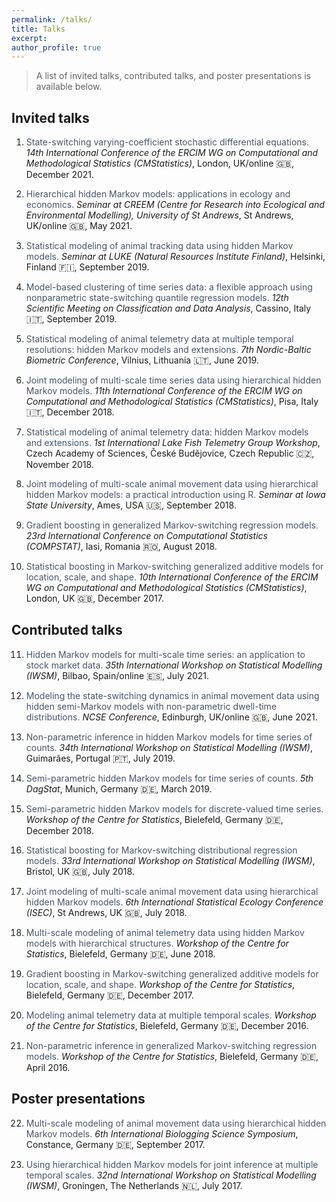 ```yaml
---
permalink: /talks/
title: Talks
excerpt:
author_profile: true
---
```


> A list of invited talks, contributed talks, and poster presentations is available below.

Invited talks
----

1. <span style="color: #44546a;"> State-switching varying-coefficient stochastic differential equations. </span>
*14th International Conference of the ERCIM WG on Computational and Methodological Statistics (CMStatistics)*, London, UK/online 🇬🇧, December 2021.

2. <span style="color: #44546a;"> Hierarchical hidden Markov models: applications in ecology and economics. </span>
*Seminar at CREEM (Centre for Research into Ecological and Environmental Modelling), University of St Andrews*, St Andrews, UK/online 🇬🇧, May 2021.

3. <span style="color: #44546a;"> Statistical modeling of animal tracking data using hidden Markov models. </span>
*Seminar at LUKE (Natural Resources Institute Finland)*, Helsinki, Finland 🇫🇮, September 2019.

4. <span style="color: #44546a;"> Model-based clustering of time series data: a flexible approach using nonparametric state-switching quantile regression models. </span>
*12th Scientific Meeting on Classification and Data Analysis*, Cassino, Italy 🇮🇹, September 2019.

5. <span style="color: #44546a;"> Statistical modeling of animal telemetry data at multiple temporal resolutions: hidden Markov models and extensions. </span>
*7th Nordic-Baltic Biometric Conference*, Vilnius, Lithuania 🇱🇹, June 2019.

6. <span style="color: #44546a;"> Joint modeling of multi-scale time series data using hierarchical hidden Markov models. </span>
*11th International Conference of the ERCIM WG on Computational and Methodological Statistics (CMStatistics)*, Pisa, Italy 🇮🇹, December 2018.

7. <span style="color: #44546a;"> Statistical modeling of animal telemetry data: hidden Markov models and extensions. </span>
*1st International Lake Fish Telemetry Group Workshop*, Czech Academy of Sciences, České Budějovice, Czech Republic 🇨🇿, November 2018.

8. <span style="color: #44546a;"> Joint modeling of multi-scale animal movement data using hierarchical hidden Markov models: a practical introduction using R. </span>
*Seminar at Iowa State University*, Ames, USA 🇺🇸, September 2018.

9. <span style="color: #44546a;"> Gradient boosting in generalized Markov-switching regression models. </span>
*23rd International Conference on Computational Statistics (COMPSTAT)*, Iasi, Romania 🇷🇴, August 2018.

10. <span style="color: #44546a;"> Statistical boosting in Markov-switching generalized additive models for location, scale, and shape. </span>
*10th International Conference of the ERCIM WG on Computational and Methodological Statistics (CMStatistics)*, London, UK 🇬🇧, December 2017.

Contributed talks
----

11. <span style="color: #44546a;"> Hidden Markov models for multi-scale time series: an application to stock market data. </span>
*35th International Workshop on Statistical Modelling (IWSM)*, Bilbao, Spain/online 🇪🇸, July 2021.

12. <span style="color: #44546a;"> Modeling the state-switching dynamics in animal movement data using hidden semi-Markov models with non-parametric dwell-time distributions. </span>
*NCSE Conference*, Edinburgh, UK/online 🇬🇧, June 2021.

13. <span style="color: #44546a;"> Non-parametric inference in hidden Markov models for time series of counts. </span>
*34th International Workshop on Statistical Modelling (IWSM)*, Guimarães, Portugal 🇵🇹, July 2019.

14.	<span style="color: #44546a;"> Semi-parametric hidden Markov models for time series of counts. </span>
*5th DagStat*, Munich, Germany 🇩🇪, March 2019.

15.	<span style="color: #44546a;"> Semi-parametric hidden Markov models for discrete-valued time series. </span>
*Workshop of the Centre for Statistics*, Bielefeld, Germany 🇩🇪, December 2018.

16.	<span style="color: #44546a;"> Statistical boosting for Markov-switching distributional regression models. </span>
*33rd International Workshop on Statistical Modelling (IWSM)*, Bristol, UK 🇬🇧, July 2018.

17.	<span style="color: #44546a;"> Joint modeling of multi-scale animal movement data using hierarchical hidden Markov models. </span>
*6th International Statistical Ecology Conference (ISEC)*, St Andrews, UK 🇬🇧, July 2018.

18.	<span style="color: #44546a;"> Multi-scale modeling of animal telemetry data using hidden Markov models with hierarchical structures. </span>
*Workshop of the Centre for Statistics*, Bielefeld, Germany 🇩🇪, June 2018.

19.	<span style="color: #44546a;"> Gradient boosting in Markov-switching generalized additive models for location, scale, and shape. </span>
*Workshop of the Centre for Statistics*, Bielefeld, Germany 🇩🇪, December 2017.

20.	<span style="color: #44546a;"> Modeling animal telemetry data at multiple temporal scales. </span>
*Workshop of the Centre for Statistics*, Bielefeld, Germany 🇩🇪, December 2016.

21.	<span style="color: #44546a;"> Non-parametric inference in generalized Markov-switching regression models. </span>
*Workshop of the Centre for Statistics*, Bielefeld, Germany 🇩🇪, April 2016.

Poster presentations
----

22.	<span style="color: #44546a;"> Multi-scale modeling of animal movement data using hierarchical hidden Markov models. </span>
*6th International Biologging Science Symposium*, Constance, Germany 🇩🇪, September 2017.

23.	<span style="color: #44546a;"> Using hierarchical hidden Markov models for joint inference at multiple temporal scales. </span>
*32nd International Workshop on Statistical Modelling (IWSM)*, Groningen, The Netherlands 🇳🇱, July 2017.
